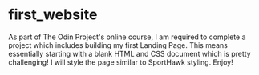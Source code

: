 # first_website 
As part of The Odin Project's online course, I am required to complete a project which includes building my first Landing Page. This means essentially starting with a blank HTML and CSS document which is pretty challenging! I will style the page similar to SportHawk styling. Enjoy!
